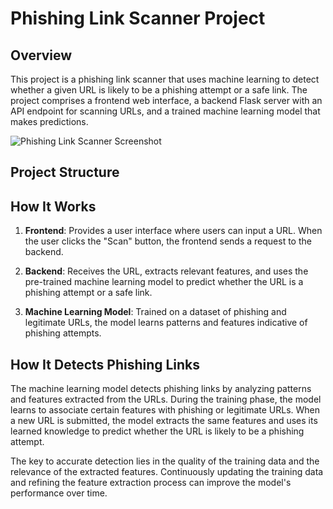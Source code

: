 # Phishing Link Scanner Project

## Overview

This project is a phishing link scanner that uses machine learning to detect whether a given URL is likely to be a phishing attempt or a safe link. The project comprises a frontend web interface, a backend Flask server with an API endpoint for scanning URLs, and a trained machine learning model that makes predictions.

![Phishing Link Scanner Screenshot](images/image1)

## Project Structure


## How It Works

1.  **Frontend**: Provides a user interface where users can input a URL. When the user clicks the "Scan" button, the frontend sends a request to the backend.

2.  **Backend**: Receives the URL, extracts relevant features, and uses the pre-trained machine learning model to predict whether the URL is a phishing attempt or a safe link.

3.  **Machine Learning Model**: Trained on a dataset of phishing and legitimate URLs, the model learns patterns and features indicative of phishing attempts.


## How It Detects Phishing Links

The machine learning model detects phishing links by analyzing patterns and features extracted from the URLs. During the training phase, the model learns to associate certain features with phishing or legitimate URLs. When a new URL is submitted, the model extracts the same features and uses its learned knowledge to predict whether the URL is likely to be a phishing attempt.

The key to accurate detection lies in the quality of the training data and the relevance of the extracted features. Continuously updating the training data and refining the feature extraction process can improve the model's performance over time.







